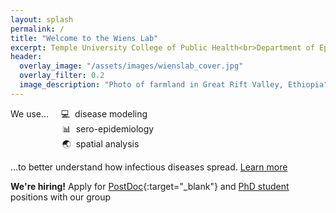 ```yaml
---
layout: splash
permalink: /
title: "Welcome to the Wiens Lab"
excerpt: Temple University College of Public Health<br>Department of Epidemiology and Biostatistics
header:
  overlay_image: "/assets/images/wienslab_cover.jpg"
  overlay_filter: 0.2
  image_description: "Photo of farmland in Great Rift Valley, Ethiopia"
---
```


We use...     :computer:  disease modeling <br/>
                     :bar_chart:  sero-epidemiology <br/>
                     :earth_asia:  spatial analysis <br/>  

...to better understand how infectious diseases spread. [Learn more](/research)

__We're hiring!__ Apply for [PostDoc](../assets/documents/Postdoc_IDEpi_Temple_2023.pdf){:target="_blank"} and [PhD student](/jobs.md) positions with our group